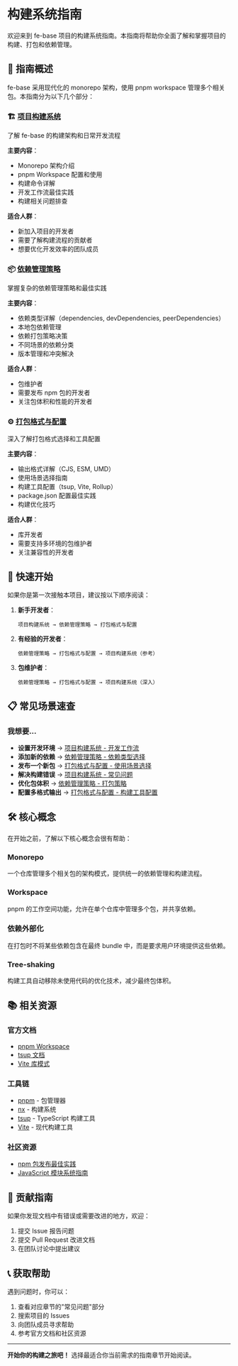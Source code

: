 # 构建系统指南

欢迎来到 fe-base 项目的构建系统指南。本指南将帮助你全面了解和掌握项目的构建、打包和依赖管理。

## 📖 指南概述

fe-base 采用现代化的 monorepo 架构，使用 pnpm workspace 管理多个相关包。本指南分为以下几个部分：

### 🏗️ [项目构建系统](./project-build-system.md)
了解 fe-base 的构建架构和日常开发流程

**主要内容**：
- Monorepo 架构介绍
- pnpm Workspace 配置和使用
- 构建命令详解
- 开发工作流最佳实践
- 构建相关问题排查

**适合人群**：
- 新加入项目的开发者
- 需要了解构建流程的贡献者
- 想要优化开发效率的团队成员

### 📦 [依赖管理策略](./dependency-management.md)
掌握复杂的依赖管理策略和最佳实践

**主要内容**：
- 依赖类型详解（dependencies, devDependencies, peerDependencies）
- 本地包依赖管理
- 依赖打包策略决策
- 不同场景的依赖分类
- 版本管理和冲突解决

**适合人群**：
- 包维护者
- 需要发布 npm 包的开发者
- 关注包体积和性能的开发者

### ⚙️ [打包格式与配置](./build-formats-config.md)
深入了解打包格式选择和工具配置

**主要内容**：
- 输出格式详解（CJS, ESM, UMD）
- 使用场景选择指南
- 构建工具配置（tsup, Vite, Rollup）
- package.json 配置最佳实践
- 构建优化技巧

**适合人群**：
- 库开发者
- 需要支持多环境的包维护者
- 关注兼容性的开发者

## 🚀 快速开始

如果你是第一次接触本项目，建议按以下顺序阅读：

1. **新手开发者**：
   ```
   项目构建系统 → 依赖管理策略 → 打包格式与配置
   ```

2. **有经验的开发者**：
   ```
   依赖管理策略 → 打包格式与配置 → 项目构建系统（参考）
   ```

3. **包维护者**：
   ```
   依赖管理策略 → 打包格式与配置 → 项目构建系统（深入）
   ```

## 📋 常见场景速查

### 我想要...

- **设置开发环境** → [项目构建系统 - 开发工作流](./project-build-system.md#开发工作流)
- **添加新的依赖** → [依赖管理策略 - 依赖类型选择](./dependency-management.md#依赖类型详解)
- **发布一个新包** → [打包格式与配置 - 使用场景选择](./build-formats-config.md#使用场景选择)
- **解决构建错误** → [项目构建系统 - 常见问题](./project-build-system.md#常见问题)
- **优化包体积** → [依赖管理策略 - 打包策略](./dependency-management.md#依赖打包策略)
- **配置多格式输出** → [打包格式与配置 - 构建工具配置](./build-formats-config.md#构建工具配置)

## 🛠️ 核心概念

在开始之前，了解以下核心概念会很有帮助：

### Monorepo
一个仓库管理多个相关包的架构模式，提供统一的依赖管理和构建流程。

### Workspace
pnpm 的工作空间功能，允许在单个仓库中管理多个包，并共享依赖。

### 依赖外部化
在打包时不将某些依赖包含在最终 bundle 中，而是要求用户环境提供这些依赖。

### Tree-shaking
构建工具自动移除未使用代码的优化技术，减少最终包体积。

## 📚 相关资源

### 官方文档
- [pnpm Workspace](https://pnpm.io/workspaces)
- [tsup 文档](https://tsup.egoist.dev/)
- [Vite 库模式](https://vitejs.dev/guide/build.html#library-mode)

### 工具链
- [pnpm](https://pnpm.io/) - 包管理器
- [nx](https://nx.dev/) - 构建系统
- [tsup](https://tsup.egoist.dev/) - TypeScript 构建工具
- [Vite](https://vitejs.dev/) - 现代构建工具

### 社区资源
- [npm 包发布最佳实践](https://docs.npmjs.com/packages-and-modules/)
- [JavaScript 模块系统指南](https://developer.mozilla.org/en-US/docs/Web/JavaScript/Guide/Modules)

## 🤝 贡献指南

如果你发现文档中有错误或需要改进的地方，欢迎：

1. 提交 Issue 报告问题
2. 提交 Pull Request 改进文档
3. 在团队讨论中提出建议

## 📞 获取帮助

遇到问题时，你可以：

1. 查看对应章节的"常见问题"部分
2. 搜索项目的 Issues
3. 向团队成员寻求帮助
4. 参考官方文档和社区资源

---

**开始你的构建之旅吧！** 选择最适合你当前需求的指南章节开始阅读。
